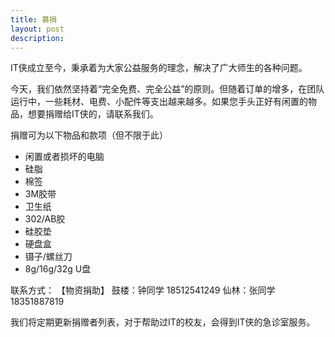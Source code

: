```yaml
---
title: 募捐
layout: post
description: 
---
```


IT侠成立至今，秉承着为大家公益服务的理念，解决了广大师生的各种问题。

今天，我们依然坚持着“完全免费、完全公益”的原则。但随着订单的增多，在团队运行中，一些耗材、电费、小配件等支出越来越多。如果您手头正好有闲置的物品，想要捐赠给IT侠的，请联系我们。


捐赠可为以下物品和款项（但不限于此）
* 闲置或者损坏的电脑
* 硅脂
* 棉签
* 3M胶带
* 卫生纸
* 302/AB胶
* 硅胶垫
* 硬盘盒
* 镊子/螺丝刀
* 8g/16g/32g U盘


联系方式：
【物资捐助】
鼓楼：钟同学  18512541249
仙林：张同学  18351887819

我们将定期更新捐赠者列表，对于帮助过IT的校友，会得到IT侠的急诊室服务。
